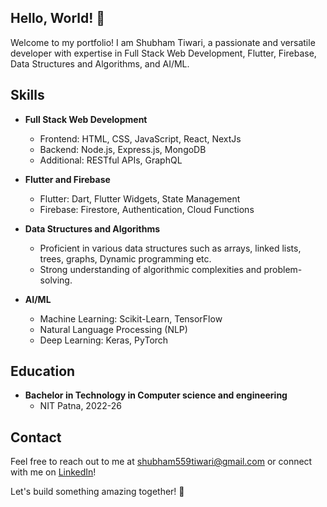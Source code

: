
## Hello, World! 👋

Welcome to my portfolio! I am Shubham Tiwari, a passionate and versatile developer with expertise in Full Stack Web Development, Flutter, Firebase, Data Structures and Algorithms, and AI/ML.

## Skills

- **Full Stack Web Development**
  - Frontend: HTML, CSS, JavaScript, React, NextJs
  - Backend: Node.js, Express.js, MongoDB
  - Additional: RESTful APIs, GraphQL

- **Flutter and Firebase**
  - Flutter: Dart, Flutter Widgets, State Management
  - Firebase: Firestore, Authentication, Cloud Functions

- **Data Structures and Algorithms**
  - Proficient in various data structures such as arrays, linked lists, trees, graphs, Dynamic programming etc.
  - Strong understanding of algorithmic complexities and problem-solving.

- **AI/ML**
  - Machine Learning: Scikit-Learn, TensorFlow
  - Natural Language Processing (NLP)
  - Deep Learning: Keras, PyTorch

## Education

- **Bachelor in Technology in Computer science and engineering**
  - NIT Patna, 2022-26

## Contact

Feel free to reach out to me at shubham559tiwari@gmail.com or connect with me on [LinkedIn](https://www.linkedin.com/in/shubham-tiwari-966223253/)!

Let's build something amazing together! 🚀
